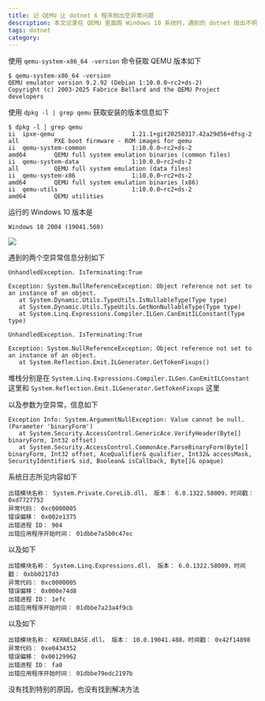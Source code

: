 ```yaml
---
title: 记 QEMU 让 dotnet 6 程序抛出空异常问题
description: 本文记录在 QEMU 里面跑 Windows 10 系统时，遇到的 dotnet 抛出不明原因的空异常问题
tags: dotnet
category: 
---
```


<!-- CreateTime:2025/05/07 07:30:17 -->

<!-- 发布 -->
<!-- 博客 -->

使用 `qemu-system-x86_64 -version` 命令获取 QEMU 版本如下

```
$ qemu-system-x86_64 -version
QEMU emulator version 9.2.92 (Debian 1:10.0.0~rc2+ds-2)
Copyright (c) 2003-2025 Fabrice Bellard and the QEMU Project developers
```

使用 `dpkg -l | grep qemu` 获取安装的版本信息如下

```
$ dpkg -l | grep qemu
ii  ipxe-qemu                      1.21.1+git20250317.42a29d56+dfsg-2 all          PXE boot firmware - ROM images for qemu
ii  qemu-system-common             1:10.0.0~rc2+ds-2                  amd64        QEMU full system emulation binaries (common files)
ii  qemu-system-data               1:10.0.0~rc2+ds-2                  all          QEMU full system emulation (data files)
ii  qemu-system-x86                1:10.0.0~rc2+ds-2                  amd64        QEMU full system emulation binaries (x86)
ii  qemu-utils                     1:10.0.0~rc2+ds-2                  amd64        QEMU utilities
```

运行的 Windows 10 版本是

```
Windows 10 2004 (19041.508)
```

<!-- ![](image/记 QEMU 让 dotnet 6 程序抛出空异常问题/记 QEMU 让 dotnet 6 程序抛出空异常问题0.png) -->
![](http://cdn.lindexi.site/lindexi%2F2025561954114937.jpg)

遇到的两个空异常信息分别如下

```
UnhandledException. IsTerminating:True 

Exception: System.NullReferenceException: Object reference not set to an instance of an object.
   at System.Dynamic.Utils.TypeUtils.IsNullableType(Type type)
   at System.Dynamic.Utils.TypeUtils.GetNonNullableType(Type type)
   at System.Linq.Expressions.Compiler.ILGen.CanEmitILConstant(Type type)
```

```
UnhandledException. IsTerminating:True 

Exception: System.NullReferenceException: Object reference not set to an instance of an object.
   at System.Reflection.Emit.ILGenerator.GetTokenFixups()
```

堆栈分别是在 `System.Linq.Expressions.Compiler.ILGen.CanEmitILConstant` 这里和 `System.Reflection.Emit.ILGenerator.GetTokenFixups` 这里

以及参数为空异常，信息如下

```
Exception Info: System.ArgumentNullException: Value cannot be null. (Parameter 'binaryForm')
   at System.Security.AccessControl.GenericAce.VerifyHeader(Byte[] binaryForm, Int32 offset)
   at System.Security.AccessControl.CommonAce.ParseBinaryForm(Byte[] binaryForm, Int32 offset, AceQualifier& qualifier, Int32& accessMask, SecurityIdentifier& sid, Boolean& isCallback, Byte[]& opaque)
```

系统日志所见内容如下

```
出错模块名称： System.Private.CoreLib.dll， 版本： 6.0.1322.58009，时间戳： 0xd7727752
异常代码： 0xc0000005
错误偏移： 0x002e1375
出错进程 ID： 904
出错应用程序开始时间： 01dbbe7a5b0c47ec
```

以及如下

```
出错模块名称： System.Linq.Expressions.dll， 版本： 6.0.1322.58009，时间戳： 0xbb0217d3
异常代码： 0xc0000005
错误偏移： 0x000e74d8
出错进程 ID： 1efc
出错应用程序开始时间： 01dbbe7a23a4f9cb
```

以及如下

```
出错模块名称： KERNELBASE.dll， 版本： 10.0.19041.488，时间戳： 0x42f14898
异常代码： 0xe0434352
错误偏移： 0x00129962
出错进程 ID： fa0
出错应用程序开始时间： 01dbbe79edc2197b
```

没有找到特别的原因，也没有找到解决方法
